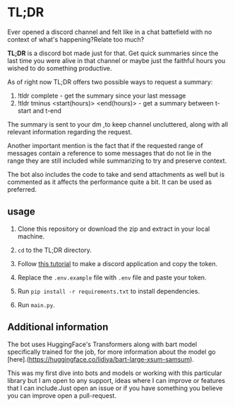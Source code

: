 # TL;DR

Ever opened a discord channel and felt like in a chat battefield with no context of what's happening?Relate too much?

**TL;DR** is a discord bot made just for that.
Get quick summaries since the last time you were alive in that channel or maybe just the faithful hours you wished to do something productive.

As of right now TL;DR offers two possible ways to request a summary:
1. !tldr complete - get the summary since your last message
2. !tldr tminus <start(hours)> <end(hours)> - get a summary between t-start and t-end

The summary is sent to your dm ,to keep channel uncluttered, along with all relevant information regarding the request.

Another important mention is the fact that if the requested range of messages contain a reference to some messages that do not lie in the range they are still included while summarizing to try and preserve context.

The bot also includes the code to take and send attachments as well but is commented as it affects the performance quite a bit.
It can be used as preferred.

## usage
1. Clone this repository or download the zip and extract in your local machine.

2. `cd` to the TL;DR directory.

3. Follow [this tutorial](https://discordpy.readthedocs.io/en/stable/discord.html) to make a discord application and copy the token.

4. Replace the `.env.example` file with `.env` file and paste your token.

5. Run `pip install -r requirements.txt` to install dependencies.

6. Run `main.py`.

## Additional information
The bot uses HuggingFace's Transformers along with bart model specifically trained for the job, for more information about the model go [here].(https://huggingface.co/lidiya/bart-large-xsum-samsum).

This was my first dive into bots and models or working with this particular library but I am open to any support, ideas where I can improve or features that I can include.Just open an issue or if you have something you believe you can improve open a pull-request.

